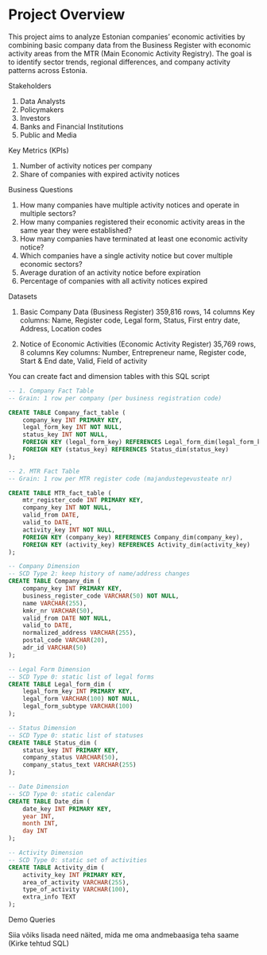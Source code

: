 # Project Overview
This project aims to analyze Estonian companies’ economic activities by combining basic company data from the Business Register with economic activity areas from the MTR (Main Economic Activity Registry). The goal is to identify sector trends, regional differences, and company activity patterns across Estonia.

Stakeholders   
1. Data Analysts
2. Policymakers
3. Investors
4. Banks and Financial Institutions
5. Public and Media

Key Metrics (KPIs)
1. Number of activity notices per company
2. Share of companies with expired activity notices

Business Questions
1. How many companies have multiple activity notices and operate in multiple sectors?
2. How many companies registered their economic activity areas in the same year they were established?
3. How many companies have terminated at least one economic activity notice?
4. Which companies have a single activity notice but cover multiple economic sectors?
5. Average duration of an activity notice before expiration
6. Percentage of companies with all activity notices expired

Datasets
1. Basic Company Data (Business Register)
359,816 rows, 14 columns
Key columns: Name, Register code, Legal form, Status, First entry date, Address, Location codes

2. Notice of Economic Activities (Economic Activity Register)
35,769 rows, 8 columns
Key columns: Number, Entrepreneur name, Register code, Start & End date, Valid, Field of activity

You can create fact and dimension tables with this SQL script

```sql
-- 1. Company Fact Table
-- Grain: 1 row per company (per business registration code)

CREATE TABLE Company_fact_table (
    company_key INT PRIMARY KEY,
    legal_form_key INT NOT NULL,
    status_key INT NOT NULL,
    FOREIGN KEY (legal_form_key) REFERENCES Legal_form_dim(legal_form_key),
    FOREIGN KEY (status_key) REFERENCES Status_dim(status_key)
);

-- 2. MTR Fact Table
-- Grain: 1 row per MTR register code (majandustegevusteate nr)

CREATE TABLE MTR_fact_table (
    mtr_register_code INT PRIMARY KEY,
    company_key INT NOT NULL,
    valid_from DATE,
    valid_to DATE,
    activity_key INT NOT NULL,
    FOREIGN KEY (company_key) REFERENCES Company_dim(company_key),
    FOREIGN KEY (activity_key) REFERENCES Activity_dim(activity_key)
);

-- Company Dimension
-- SCD Type 2: keep history of name/address changes
CREATE TABLE Company_dim (
    company_key INT PRIMARY KEY,
    business_register_code VARCHAR(50) NOT NULL,
    name VARCHAR(255),
    kmkr_nr VARCHAR(50),
    valid_from DATE NOT NULL,
    valid_to DATE,
    normalized_address VARCHAR(255),
    postal_code VARCHAR(20),
    adr_id VARCHAR(50)
);

-- Legal Form Dimension
-- SCD Type 0: static list of legal forms
CREATE TABLE Legal_form_dim (
    legal_form_key INT PRIMARY KEY,
    legal_form VARCHAR(100) NOT NULL,
    legal_form_subtype VARCHAR(100)
);

-- Status Dimension
-- SCD Type 0: static list of statuses
CREATE TABLE Status_dim (
    status_key INT PRIMARY KEY,
    company_status VARCHAR(50),
    company_status_text VARCHAR(255)
);

-- Date Dimension
-- SCD Type 0: static calendar
CREATE TABLE Date_dim (
    date_key INT PRIMARY KEY,
    year INT,
    month INT,
    day INT
);

-- Activity Dimension
-- SCD Type 0: static set of activities
CREATE TABLE Activity_dim (
    activity_key INT PRIMARY KEY,
    area_of_activity VARCHAR(255),
    type_of_activity VARCHAR(100),
    extra_info TEXT
);
```
Demo Queries

Siia võiks lisada need näited, mida me oma andmebaasiga teha saame (Kirke tehtud SQL)
